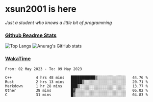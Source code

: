 # xsun2001 is here

*Just a student who knows a little bit of programming*

### [Github Readme Stats](https://github.com/anuraghazra/github-readme-stats)

![Top Langs](https://github-readme-stats.vercel.app/api/top-langs/?username=xsun2001&layout=compact&theme=radical) ![Anurag's GitHub stats](https://github-readme-stats.vercel.app/api?username=xsun2001&show_icons=true&theme=radical)

### [WakaTime](https://wakatime.com)

<!--START_SECTION:waka-->

```text
From: 02 May 2023 - To: 09 May 2023

C++           4 hrs 48 mins   ███████████▒░░░░░░░░░░░░░   44.76 %
Rust          2 hrs 13 mins   █████▒░░░░░░░░░░░░░░░░░░░   20.71 %
Markdown      1 hr 28 mins    ███▒░░░░░░░░░░░░░░░░░░░░░   13.77 %
Other         38 mins         █▓░░░░░░░░░░░░░░░░░░░░░░░   06.02 %
C             31 mins         █▒░░░░░░░░░░░░░░░░░░░░░░░   04.83 %
```

<!--END_SECTION:waka-->
